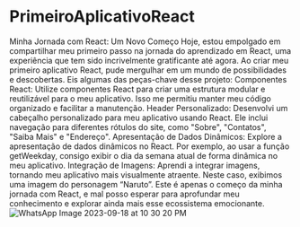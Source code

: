 # PrimeiroAplicativoReact
Minha Jornada com React: Um Novo Começo
Hoje, estou empolgado em compartilhar meu primeiro passo na jornada do aprendizado em React, uma experiência que tem sido incrivelmente gratificante até agora.
Ao criar meu primeiro aplicativo React, pude mergulhar em um mundo de possibilidades e descobertas. 
Eis algumas das peças-chave desse projeto: Componentes React: Utilize componentes React para criar uma estrutura modular e reutilizável para o meu aplicativo. 
Isso me permitiu manter meu código organizado e facilitar a manutenção.
Header Personalizado: Desenvolvi um cabeçalho personalizado para meu aplicativo usando React. 
Ele inclui navegação para diferentes rótulos do site, como "Sobre", "Contatos", "Saiba Mais" e "Endereço".
Apresentação de Dados Dinâmicos: Explore a apresentação de dados dinâmicos no React. 
Por exemplo, ao usar a função getWeekday, consigo exibir o dia da semana atual de forma dinâmica no meu aplicativo.
Integração de Imagens: Aprendi a integrar imagens, tornando meu aplicativo mais visualmente atraente. 
Neste caso, exibimos uma imagem do personagem “Naruto”.
Este é apenas o começo da minha jornada com React, e mal posso esperar para aprofundar meu conhecimento e explorar ainda mais esse ecossistema emocionante.![WhatsApp Image 2023-09-18 at 10 30 20 PM](https://github.com/rafaelbenitezduartesharp/PrimeiroAplicativoReact/assets/109101648/ec538878-2023-4d66-aeae-91291f22a6d2)
